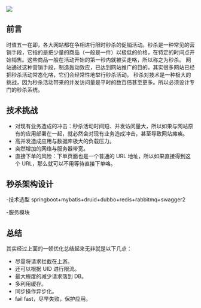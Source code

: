 ![](https://ws2.sinaimg.cn/large/006tKfTcly1fr1z9k79lrj31kw11zwt8.jpg)

## 前言

时值五一在即，各大网站都在争相进行限时秒杀的促销活动。秒杀是一种常见的营销手段，它指的是把少量的商品（一般是一件）以极低的价格，在特定的时间点开始销售。这些商品一般在活动开始的第一秒内就被买走咯，所以称之为秒杀。
网站通过这种营销手段，制造轰动效应，已达到网站推广的目的。其实很多网站已经把秒杀活动常态化咯，它们会经常性地举行秒杀活动。
秒杀对技术是一种极大的挑战，因为秒杀活动带来的并发访问量是平时的数百倍甚至更多。所以必须设计专门的秒杀系统。

## 技术挑战

- 对现有业务造成的冲击：秒杀活动时间短、并发访问量大，所以如果与网站原有的应用部署在一起，就必然会对现有业务造成冲击，甚至导致网站瘫痪。
- 高并发造成应用与数据库极大的负载压力。
- 突然增加的网络与服务器带宽。
- 直接下单的风险：下单页面也是一个普通的 URL 地址，所以如果直接得到这个 URL，那么就可以不用等待直接下单咯。

## 秒杀架构设计

-技术选型
 springboot+mybatis+druid+dubbo+redis+rabbitmq+swagger2

-服务模块


## 总结

其实经过上面的一顿优化总结起来无非就是以下几点：

- 尽量将请求拦截在上游。
- 还可以根据 UID 进行限流。
- 最大程度的减少请求落到 DB。
- 多利用缓存。
- 同步操作异步化。
- fail fast，尽早失败，保护应用。

